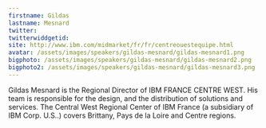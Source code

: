 ```yaml
---
firstname: Gildas 
lastname: Mesnard
twitter: 
twitterwiddgetid: 
site: http://www.ibm.com/midmarket/fr/fr/centreouestequipe.html
avatar: /assets/images/speakers/gildas-mesnard/gildas-mesnard1.png
bigphoto: /assets/images/speakers/gildas-mesnard/gildas-mesnard2.png
bigphoto2: /assets/images/speakers/gildas-mesnard/gildas-mesnard3.png
---
```


Gildas Mesnard is the Regional Director of IBM FRANCE CENTRE WEST. His team is responsible for the design, and the distribution of solutions and services. The Central West Regional Center of IBM France (a subsidiary of IBM Corp. U.S..) covers Brittany, Pays de la Loire and Centre regions.

